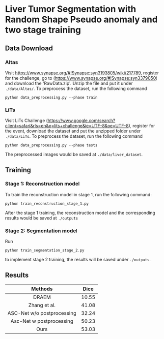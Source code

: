 # Liver Tumor Segmentation with Random Shape Pseudo anomaly and two stage training

## Data Download
### Altas
Visit https://www.synapse.org/#!Synapse:syn3193805/wiki/217789, register for the challenge, go to (https://www.synapse.org/#!Synapse:syn3379050) and download the 'RawData.zip'. Unzip the file and put it under `./data/Altas/`.
To preprocess the dataset, run the following command
```
python data_preprocessing.py --phase train
```

### LiTs
Visit LiTs Challenge (https://www.google.com/search?client=safari&rls=en&q=lits+challenge&ie=UTF-8&oe=UTF-8), register for the event, download the dataset and put the unzipped folder under `./data/LiTs`.
To preprocess the dataset, run the following command
```
python data_preprocessing.py --phase tests
```

The preprocessed images would be saved at `./data/liver_dataset`.


## Training
### Stage 1: Reconstruction model
To train the reconstruction model in stage 1, run the following command:
```
python train_reconstruction_stage_1.py
```

After the stage 1 training, the reconstruction model and the corresponding results would be saved at `./outputs`

### Stage 2: Segmentation model
Run
```
python train_segmentation_stage_2.py
```
to implement stage 2 training, the results will be saved under `./outputs`.

## Results

|           Methods          |  Dice |
|:--------------------------:|:-----:|
|            DRAEM           | 10.55 |
|        Zhang et al.        | 41.08 |
| ASC-Net w/o postprocessing | 32.24 |
|  Asc-Net w postprocessing  | 50.23 |
|            Ours            | 53.03 |
